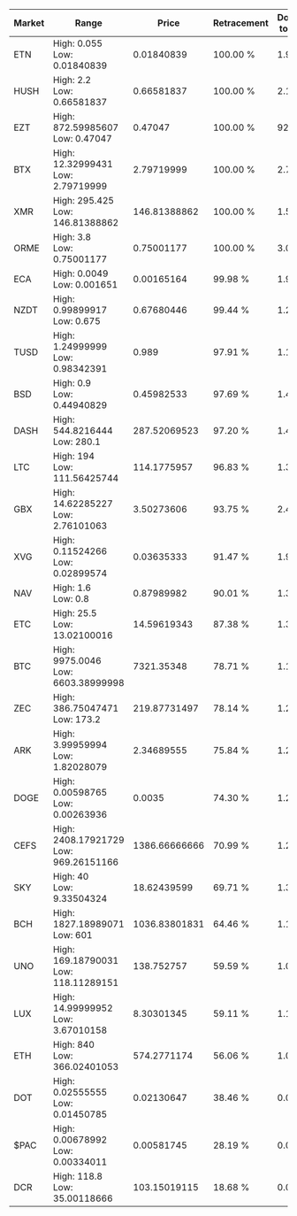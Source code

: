 | Market | Range | Price| Retracement | Doubles to 50% |
| --- | --- | --- | --- | --- |
| ETN | High: 0.055<br />Low: 0.01840839 | 0.01840839 | 100.00 % | 1.99 |
| HUSH | High: 2.2<br />Low: 0.66581837 | 0.66581837 | 100.00 % | 2.15 |
| EZT | High: 872.59985607<br />Low: 0.47047 | 0.47047 | 100.00 % | 927.87 |
| BTX | High: 12.32999431<br />Low: 2.79719999 | 2.79719999 | 100.00 % | 2.70 |
| XMR | High: 295.425<br />Low: 146.81388862 | 146.81388862 | 100.00 % | 1.51 |
| ORME | High: 3.8<br />Low: 0.75001177 | 0.75001177 | 100.00 % | 3.03 |
| ECA | High: 0.0049<br />Low: 0.001651 | 0.00165164 | 99.98 % | 1.98 |
| NZDT | High: 0.99899917<br />Low: 0.675 | 0.67680446 | 99.44 % | 1.24 |
| TUSD | High: 1.24999999<br />Low: 0.98342391 | 0.989 | 97.91 % | 1.13 |
| BSD | High: 0.9<br />Low: 0.44940829 | 0.45982533 | 97.69 % | 1.47 |
| DASH | High: 544.8216444<br />Low: 280.1 | 287.52069523 | 97.20 % | 1.43 |
| LTC | High: 194<br />Low: 111.56425744 | 114.1775957 | 96.83 % | 1.34 |
| GBX | High: 14.62285227<br />Low: 2.76101063 | 3.50273606 | 93.75 % | 2.48 |
| XVG | High: 0.11524266<br />Low: 0.02899574 | 0.03635333 | 91.47 % | 1.98 |
| NAV | High: 1.6<br />Low: 0.8 | 0.87989982 | 90.01 % | 1.36 |
| ETC | High: 25.5<br />Low: 13.02100016 | 14.59619343 | 87.38 % | 1.32 |
| BTC | High: 9975.0046<br />Low: 6603.38999998 | 7321.35348 | 78.71 % | 1.13 |
| ZEC | High: 386.75047471<br />Low: 173.2 | 219.87731497 | 78.14 % | 1.27 |
| ARK | High: 3.99959994<br />Low: 1.82028079 | 2.34689555 | 75.84 % | 1.24 |
| DOGE | High: 0.00598765<br />Low: 0.00263936 | 0.0035 | 74.30 % | 1.23 |
| CEFS | High: 2408.17921729<br />Low: 969.26151166 | 1386.66666666 | 70.99 % | 1.22 |
| SKY | High: 40<br />Low: 9.33504324 | 18.62439599 | 69.71 % | 1.32 |
| BCH | High: 1827.18989071<br />Low: 601 | 1036.83801831 | 64.46 % | 1.17 |
| UNO | High: 169.18790031<br />Low: 118.11289151 | 138.752757 | 59.59 % | 1.04 |
| LUX | High: 14.99999952<br />Low: 3.67010158 | 8.30301345 | 59.11 % | 1.12 |
| ETH | High: 840<br />Low: 366.02401053 | 574.2771174 | 56.06 % | 1.05 |
| DOT | High: 0.02555555<br />Low: 0.01450785 | 0.02130647 | 38.46 % | 0.00 |
| $PAC | High: 0.00678992<br />Low: 0.00334011 | 0.00581745 | 28.19 % | 0.00 |
| DCR | High: 118.8<br />Low: 35.00118666 | 103.15019115 | 18.68 % | 0.00 |

